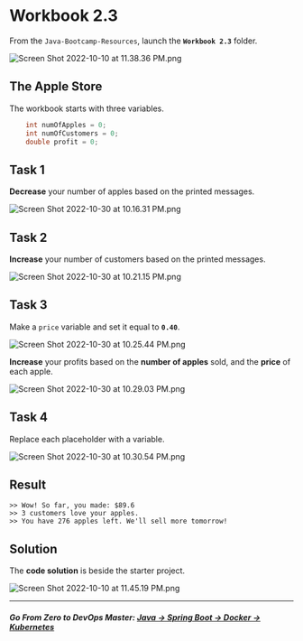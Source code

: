 # Workbook 2.3

From the `Java-Bootcamp-Resources`, launch the **`Workbook 2.3`** folder.

![Screen Shot 2022-10-10 at 11.38.36 PM.png](https://img-c.udemycdn.com/redactor/raw/article_lecture/2025-01-04_04-07-47-2d30adee79d3da9ba136fc8d613e0f23.png)

## The Apple Store
The workbook starts with three variables.

```java
    int numOfApples = 0;
    int numOfCustomers = 0;
    double profit = 0;
```

## **Task 1**

**Decrease** your number of apples based on the printed messages.

![Screen Shot 2022-10-30 at 10.16.31 PM.png](https://img-c.udemycdn.com/redactor/raw/article_lecture/2025-01-04_04-07-47-7933b4530391e30d444efddf4e0c585b.png)

## **Task 2**

**Increase** your number of customers based on the printed messages.

![Screen Shot 2022-10-30 at 10.21.15 PM.png](https://img-c.udemycdn.com/redactor/raw/article_lecture/2025-01-04_04-07-47-2340a86c4d38da08f843919568c3f018.png)

## Task 3

Make a `price` variable and set it equal to **`0.40`**.

![Screen Shot 2022-10-30 at 10.25.44 PM.png](https://img-c.udemycdn.com/redactor/raw/article_lecture/2025-01-04_04-07-47-63eae12ca4f28332d2b24907459a434b.png)

**Increase** your profits based on the **number of apples** sold, and the **price** of each apple.

![Screen Shot 2022-10-30 at 10.29.03 PM.png](https://img-c.udemycdn.com/redactor/raw/article_lecture/2025-01-04_04-07-47-2bb3424deab325a72f1521e937c421f1.png)

## **Task 4**

Replace each placeholder with a variable.

![Screen Shot 2022-10-30 at 10.30.54 PM.png](https://img-c.udemycdn.com/redactor/raw/article_lecture/2025-01-04_04-07-47-cd2740625cc3d11ed770119c117b6e9b.png)

## Result
```
>> Wow! So far, you made: $89.6
>> 3 customers love your apples.
>> You have 276 apples left. We'll sell more tomorrow!
```
## Solution

The **code solution** is beside the starter project.

![Screen Shot 2022-10-10 at 11.45.19 PM.png](https://img-c.udemycdn.com/redactor/raw/article_lecture/2025-01-04_04-07-47-5a960bf81685e09fb624d2d630a0299b.png)

-------
##### **Go From Zero to DevOps Master**: *[Java → Spring Boot → Docker → Kubernetes](https://rslim087a.github.io/zero-devops-roadmap/)*